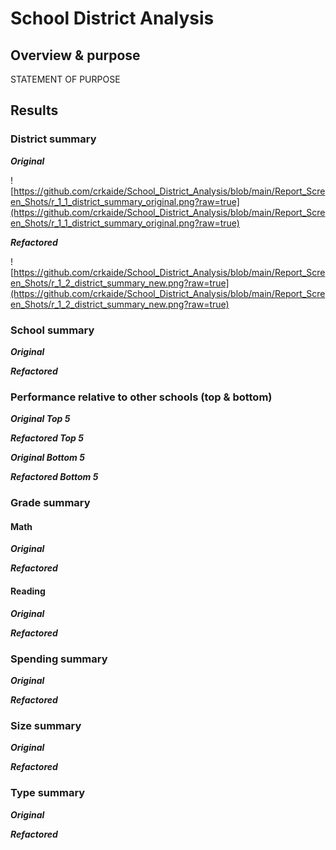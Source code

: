 # School District Analysis

## Overview & purpose

STATEMENT OF PURPOSE

## Results

### District summary

***Original***

![https://github.com/crkaide/School_District_Analysis/blob/main/Report_Screen_Shots/r_1_1_district_summary_original.png?raw=true](https://github.com/crkaide/School_District_Analysis/blob/main/Report_Screen_Shots/r_1_1_district_summary_original.png?raw=true)

***Refactored***

![https://github.com/crkaide/School_District_Analysis/blob/main/Report_Screen_Shots/r_1_2_district_summary_new.png?raw=true](https://github.com/crkaide/School_District_Analysis/blob/main/Report_Screen_Shots/r_1_2_district_summary_new.png?raw=true)

### School summary
***Original***

***Refactored***



### Performance relative to other schools (top & bottom)
***Original Top 5***

***Refactored Top 5***

***Original Bottom 5***

***Refactored Bottom 5***



### Grade summary

#### Math
***Original***

***Refactored***

#### Reading
***Original***

***Refactored***



### Spending summary
***Original***

***Refactored***



### Size summary
***Original***

***Refactored***



### Type summary
***Original***

***Refactored***
